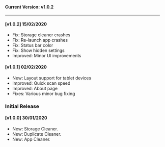 #### Current Version: v1.0.2
---
#### [v1.0.2] 15/02/2020
- Fix: Storage cleaner crashes
- Fix: Re-launch app crashes
- Fix: Status bar color
- Fix: Show hidden settings
- Improved: Minor UI improvements

#### [v1.0.1] 02/02/2020
- New: Layout support for tablet devices
- Improved: Quick scan speed
- Improved: About page
- Fixes: Various minor bug fixing

### Initial Release
#### [v1.0.0] 30/01/2020
- New: Storage Cleaner.
- New: Duplicate Cleaner.
- New: App Cleaner.
